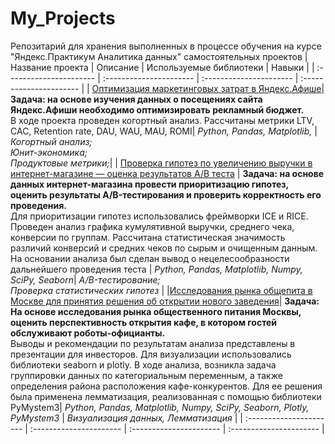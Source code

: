 # My_Projects
Репозитарий для хранения выполненных в процессе обучения на курсе "Яндекс.Практикум Аналитика данных" самостоятельных проектов
| Название проекта | Описание | Используемые библиотеки | Навыки |
| :---------------------- | :---------------------- | :---------------------- | :---------------------- |
| [Оптимизация маркетинговых затрат в Яндекс.Афише](https://github.com/DmitriKuzyakin/My_Projects/tree/main/%D0%90%D0%BD%D0%B0%D0%BB%D0%B8%D0%B7%20%D0%B1%D0%B8%D0%B7%D0%BD%D0%B5%D1%81%20%D0%BF%D0%BE%D0%BA%D0%B0%D0%B7%D0%B0%D1%82%D0%B5%D0%BB%D0%B5%D0%B9)| **Задача: на основе изучения данных о посещениях сайта Яндекс.Афиши необходимо оптимизировать рекламный бюджет.**<br>  В ходе проекта проведен когортный анализ. Рассчитаны метрики LTV, CAC, Retention rate, DAU, WAU, MAU, ROMI| *Python,* *Pandas,* *Matplotlib,* | *Когортный анализ;* <br>  *Юнит-экономика;* <br> *Продуктовые метрики;*|
| [Проверка гипотез по увеличению выручки в интернет-магазине — оценка результатов A/B теста](https://github.com/DmitriKuzyakin/My_Projects/tree/main/AB%20test) | **Задача: на основе данных интернет-магазина провести приоритизацию гипотез, оценить результаты A/B-тестирования и проверить корректность его проведения.** <br>Для приоритизации гипотез использовались фреймворки ICE и RICE. Проведен анализ графика кумулятивной выручки, среднего чека, конверсии по группам. Рассчитана статистическая значимость различий конверсий и средних чеков по сырым и очищенным данным. На основании анализа был сделан вывод о нецелесообразности дальнейшего проведения теста | *Python,* *Pandas,* *Matplotlib,* *Numpy,* *SciPy,* *Seaborn*| *A/B-тестирование;* <br>*Проверка статистических гипотез* |
|[Исследования рынка общепита в Москве для принятия решения об открытии нового заведения](https://github.com/DmitriKuzyakin/My_Projects/tree/main/%D0%A0%D1%8B%D0%BD%D0%BE%D0%BA%20%D0%BE%D0%B1%D1%89%D0%B5%D0%BF%D0%B8%D1%82%D0%B0%20%D0%9C%D0%BE%D1%81%D0%BA%D0%B2%D1%8B)| **Задача: На основе исследования рынка общественного питания Москвы, оценить перспективность открытия кафе, в котором гостей обслуживают роботы-официанты.**  <br> Выводы и рекомендации по результатам анализа представлены в презентации для инвесторов. Для визуализации использовались библиотеки seaborn и plotly. В ходе анализа, возникла задача группировки данных по категориальным переменным, а также определения района расположения кафе-конкурентов. Для ее решения была применена лемматизация, реализованная с помощью библиотеки PyMystem3| *Python,* *Pandas,* *Matplotlib,* *Numpy,* *SciPy,* *Seaborn,* *Plotly,* *PyMystem3* | *Визуализация данных,* *Лемматизация* |
| :---------------------- | :---------------------- | :---------------------- | :---------------------- |
